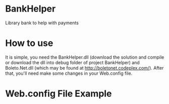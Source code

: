 BankHelper
==========

Library bank to help with payments


How to use
==========

It is simple, you need the BankHelper.dll (download the solution and compile or download the dll into debug folder of project BankHelper) and Boleto.Net.dll (which may be found at http://boletonet.codeplex.com/). After that, you'll need make some changes in your Web.config file.


Web.config File Example
=======================

